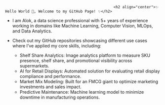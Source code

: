                                                      <h2 align="center">✨ Hello World 👋, Welcome to my GitHub Page! ✨</h2>

- I am Alok, a data science professional with 5+ years of experience working in domains like Machine Learning, Computer Vision, MLOps, and Data Analytics.  
- Check out my GitHub repositories showcasing different use cases where I’ve applied my core skills, including:  

  - Shelf Share Analytics: Image analytics platform to measure SKU presence, shelf share, and promotional visibility across supermarkets.  
  - AI for Retail Displays: Automated solution for evaluating retail display compliance and performance.  
  - Market Mix Modeling: Built for an FMCG giant to optimize marketing investments and sales impact.  
  - Predictive Maintenance: Machine learning model to minimize downtime in manufacturing operations.  
